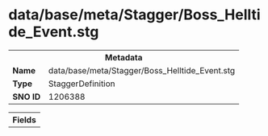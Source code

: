 <h1>data/base/meta/Stagger/Boss_Helltide_Event.stg</h1><table><tr><th colspan="100%">Metadata</th></tr><tr><td><b>Name</b></td><td>data/base/meta/Stagger/Boss_Helltide_Event.stg</td></tr><tr><td><b>Type</b></td><td>StaggerDefinition</td></tr><tr><td><b>SNO ID</b></td><td>1206388</td></tr></table>

<table><tr><th colspan="100%">Fields</th></tr></table>

